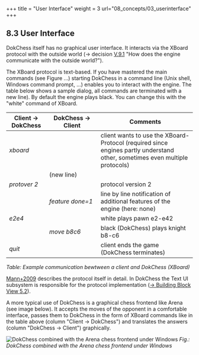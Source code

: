+++
title = "User Interface"
weight = 3
url="08_concepts/03_userinterface"
+++

## 8.3	User Interface

DokChess itself has no graphical user interface.
It interacts via the XBoard protocol with the outside world (→ decision [V.9.1](#section-v-9-1) "How does the engine communicate with the outside world?").

The XBoard protocol is text-based.
If you have mastered the main commands (see Figure ...) starting DokChess in a command line (Unix shell, Windows command prompt, ...) enables you to interact with the engine.
The table below shows a sample dialog, all commands are terminated with a new line). By default the engine plays black. You can change this with the "white" command of XBoard.

|Client → DokChess|DokChess → Client|Comments|
|-----------------|-----------------|--------|
| _xboard_          | &nbsp;                 | client wants to use the XBoard-Protocol (required since engines partly understand other, sometimes even multiple protocols) |
| &nbsp;            | (new&nbsp;line)                |   |
| _protover&nbsp;2_          | &nbsp;                 | protocol version 2 |
| &nbsp;            | _feature&nbsp;done=1_ | line by line notification of additional features of the engine (here: none) |
| _e2e4_          | &nbsp;                 | white plays pawn e2-e42 |
| &nbsp;            | _move&nbsp;b8c6_ | black (DokChess) plays knight b8-c6 |
| _quit_          | &nbsp;                 | client ends the game (DokChess terminates) |

*Table: Example communication bewtween a client and DokChess (XBoard)*

[Mann+2009](https://www.gnu.org/software/xboard/engine-intf.html) describes the protocol itself in detail. In DokChess the Text UI subsystem is responsible for the protocol implementation  ([→ Building Block View 5.2](/en/05_buildingblockview/02_textui/)).

A more typical use of DokChess is a graphical chess frontend like Arena (see image below). It accepts the moves of the opponent in a comfortable interface, passes them to DokChess in the form of XBoard commands like in the table above (column "Client → DokChess") and translates the answers (column "DokChess → Client") graphically.

![DokChess combined with the Arena chess frontend under Windows](/images/en/08_xx_ArenaDokChess.png "DokChess combined with the Arena chess frontend under Windows")
*Fig.: DokChess combined with the Arena chess frontend under Windows*
